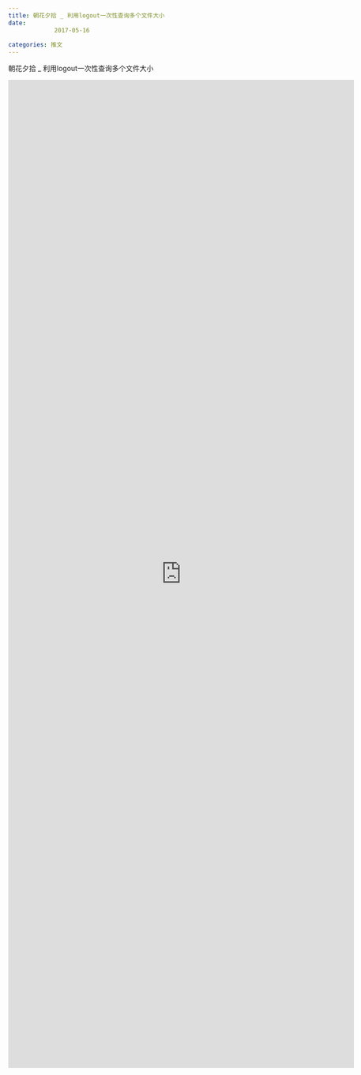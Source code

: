 ```yaml
---
title: 朝花夕拾 _ 利用logout一次性查询多个文件大小
date: 
             2017-05-16
            
categories: 推文
---
```

朝花夕拾 _ 利用logout一次性查询多个文件大小<!--more-->
<iframe src="http://202.114.234.173:8669/appbbs/Stata_Article/@朝花夕拾 _ 利用logout一次性查询多个文件大小.htm" width="700px" height="2000px" scrolling="auto" frameborder=0 ></iframe>